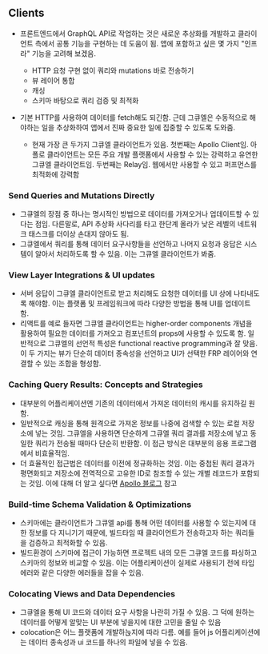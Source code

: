 ## Clients

- 프론트엔드에서 GraphQL API로 작업하는 것은 새로운 추상화를 개발하고 클라이언트 측에서 공통 기능을 구현하는 데 도움이 됨. 앱에 포함하고 싶은 몇 가지 "인프라" 기능을 고려해 보겠음.

  - HTTP 요청 구현 없이 쿼리와 mutations 바로 전송하기
  - 뷰 레이어 통합
  - 캐싱
  - 스키마 바탕으로 쿼리 검증 및 최적화

- 기본 HTTP를 사용하여 데이터를 fetch해도 되긴함. 근데 그큐엘은 수동적으로 해야하는 일을 추상화하여 앱에서 진짜 중요한 일에 집중할 수 있도록 도와줌.
  - 현재 가장 큰 두가지 그큐엘 클라이언트가 있음. 첫번째는 Apollo Client임. 아폴로 클라이언트는 모든 주요 개발 플랫폼에서 사용할 수 있는 강력하고 유연한 그큐엘 클라이언트임. 두번째는 Relay임. 웹에서만 사용할 수 있고 퍼프먼스를 최적화에 강력함

### Send Queries and Mutations Directly

- 그큐엘의 장점 중 하나는 명시적인 방법으로 데이터를 가져오거나 업데이트할 수 있다는 점임. 다른말로, API 추상화 사다리를 타고 한단계 올라가 낮은 레벨의 네트워크 태스크를 더이상 손대지 않아도 됨.
- 그큐엘에서 쿼리를 통해 데이터 요구사항들을 선언하고 나머지 요청과 응답은 시스템이 알아서 처리하도록 할 수 있음. 이는 그큐엘 클라이언트가 봐줌.

### View Layer Integrations & UI updates

- 서버 응답이 그큐엘 클라이언트로 받고 처리해도 요청한 데이터를 UI 상에 나타내도록 해야함. 이는 플랫폼 및 프레임워크에 따라 다양한 방법을 통해 UI를 업데이트 함.
- 리액트를 예로 들자면 그큐엘 클라이언트는 higher-order components 개념을 활용하여 필요한 데이터를 가져오고 컴포넌트의 props에 사용할 수 있도록 함. 일반적으로 그큐엘의 선언적 특성은 functional reactive programming과 잘 맞음. 이 두 가지는 뷰가 단순히 데이터 종속성을 선언하고 UI가 선택한 FRP 레이어와 연결할 수 있는 조합을 형성함.

### Caching Query Results: Concepts and Strategies

- 대부분의 어플리케이션엔 기존의 데이터에서 가져온 데이터의 캐시를 유지하길 원함.
- 일반적으로 캐싱을 통해 원격으로 가져온 정보를 나중에 검색할 수 있는 로컬 저장소에 넣는 것임. 그큐엘을 사용하면 단순하게 그큐엘 쿼리 결과를 저장소에 넣고 동일한 쿼리가 전송될 때마다 단순히 반환함. 이 접근 방식은 대부분의 응용 프로그램에서 비효율적임.
- 더 효율적인 접근법은 데이터를 이전에 정규화하는 것임. 이는 중첩된 쿼리 결과가 평면화되고 저장소에 전역적으로 고유한 ID로 참조할 수 있는 개별 레코드가 포함되는 것임. 이에 대해 더 알고 싶다면 [Apollo 블로그](https://www.apollographql.com/blog/graphql/basics/the-concepts-of-graphql/) 참고

### Build-time Schema Validation & Optimizations

- 스키마에는 클라이언트가 그큐엘 api를 통해 어떤 데이터를 사용할 수 있는지에 대한 정보를 다 지니기기 때문에, 빌드타임 때 클라이언트가 전송하고자 하는 쿼리들을 검증하고 최적화할 수 있음.
- 빌드환경이 스키마에 접근이 가능하면 프로젝트 내의 모든 그큐엘 코드를 파싱하고 스키마의 정보와 비교할 수 있음. 이는 어플리케이션이 실제로 사용되기 전에 타입 에러와 같은 다양한 에러들을 잡을 수 있음.

### Colocating Views and Data Dependencies

- 그큐엘을 통해 UI 코드와 데이터 요구 사항을 나란히 가질 수 있음. 그 덕에 원하는 데이터를 어떻게 알맞는 UI 부분에 넣을지에 대한 고민을 줄일 수 있음
- colocation은 어느 플랫폼에 개발하늕지에 따라 다름. 예를 들어 js 어플리케이션에는 데이터 종속성과 ui 코드를 하나의 파일에 넣을 수 있음.
